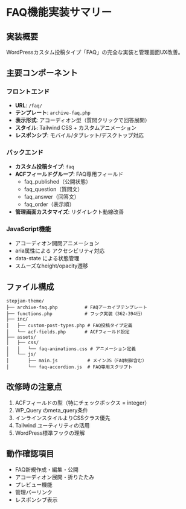 # FAQ機能実装サマリー

## 実装概要
WordPressカスタム投稿タイプ「FAQ」の完全な実装と管理画面UX改善。

## 主要コンポーネント

### フロントエンド
- **URL**: `/faq/`
- **テンプレート**: `archive-faq.php`
- **表示形式**: アコーディオン型（質問クリックで回答展開）
- **スタイル**: Tailwind CSS + カスタムアニメーション
- **レスポンシブ**: モバイル/タブレット/デスクトップ対応

### バックエンド
- **カスタム投稿タイプ**: `faq`
- **ACFフィールドグループ**: FAQ専用フィールド
  - faq_published（公開状態）
  - faq_question（質問文）
  - faq_answer（回答文）
  - faq_order（表示順）
- **管理画面カスタマイズ**: リダイレクト動線改善

### JavaScript機能
- アコーディオン開閉アニメーション
- aria属性による アクセシビリティ対応
- data-state による状態管理
- スムーズなheight/opacity遷移

## ファイル構成
```
stepjam-theme/
├── archive-faq.php          # FAQアーカイブテンプレート
├── functions.php            # フック実装（362-394行）
├── inc/
│   ├── custom-post-types.php # FAQ投稿タイプ定義
│   └── acf-fields.php       # ACFフィールド設定
├── assets/
│   ├── css/
│   │   └── faq-animations.css # アニメーション定義
│   └── js/
│       ├── main.js           # メインJS（FAQ制御含む）
│       └── faq-accordion.js  # FAQ専用スクリプト
```

## 改修時の注意点
1. ACFフィールドの型（特にチェックボックス = integer）
2. WP_Query のmeta_query条件
3. インラインスタイルよりCSSクラス優先
4. Tailwind ユーティリティの活用
5. WordPress標準フックの理解

## 動作確認項目
- FAQ新規作成・編集・公開
- アコーディオン展開・折りたたみ
- プレビュー機能
- 管理バーリンク
- レスポンシブ表示